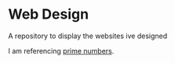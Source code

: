 # Web Design
A repository to display the websites ive designed

I am referencing [prime numbers](Primes/index.html).
